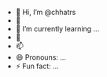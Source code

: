 - 👋 Hi, I’m @chhatrs
- 👀
- 🌱 I’m currently learning ...
- 💞️
- 📫
- 😄 Pronouns: ...
- ⚡ Fun fact: ...

<!---
chhatrs/chhatrs is a ✨ special ✨ repository because its `README.md` (this file) appears on your GitHub profile.
You can click the Preview link to take a look at your changes.
--->
